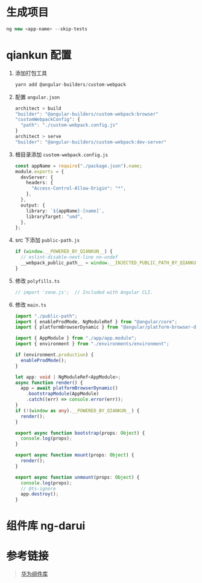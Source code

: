 # 生成项目

```typescript
ng new <app-name> --skip-tests
```

# qiankun 配置

1. 添加打包工具
   ```typescript
   yarn add @angular-builders/custom-webpack
   ```
2. 配置 `angular.json`
   ```typescript
   architect > build
   "builder": "@angular-builders/custom-webpack:browser"
   "customWebpackConfig": {
     "path": "./custom-webpack.config.js"
   }
   architect > serve
   "builder": "@angular-builders/custom-webpack:dev-server"
   ```
3. 根目录添加 `custom-webpack.config.js`
   ```typescript
   const appName = require("./package.json").name;
   module.exports = {
     devServer: {
       headers: {
         "Access-Control-Allow-Origin": "*",
       },
     },
     output: {
       library: `${appName}-[name]`,
       libraryTarget: "umd",
     },
   };
   ```
4. src 下添加 `public-path.js`
   ```typescript
   if (window.__POWERED_BY_QIANKUN__) {
     // eslint-disable-next-line no-undef
     __webpack_public_path__ = window.__INJECTED_PUBLIC_PATH_BY_QIANKUN__;
   }
   ```
5. 修改 `polyfills.ts`

   ```typescript
   // import 'zone.js';  // Included with Angular CLI.
   ```

6. 修改 `main.ts`

   ```typescript
   import "./public-path";
   import { enableProdMode, NgModuleRef } from "@angular/core";
   import { platformBrowserDynamic } from "@angular/platform-browser-dynamic";

   import { AppModule } from "./app/app.module";
   import { environment } from "./environments/environment";

   if (environment.production) {
     enableProdMode();
   }

   let app: void | NgModuleRef<AppModule>;
   async function render() {
     app = await platformBrowserDynamic()
       .bootstrapModule(AppModule)
       .catch((err) => console.error(err));
   }
   if (!(window as any).__POWERED_BY_QIANKUN__) {
     render();
   }

   export async function bootstrap(props: Object) {
     console.log(props);
   }

   export async function mount(props: Object) {
     render();
   }

   export async function unmount(props: Object) {
     console.log(props);
     // @ts-ignore
     app.destroy();
   }
   ```

# 组件库 ng-darui

# 参考链接

> [华为组件库](https://devui.design/)
